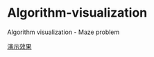 # Algorithm-visualization
Algorithm visualization - Maze problem

[演示效果](https://fordtin.github.io/Algorithm-visualization/Maze.html)
